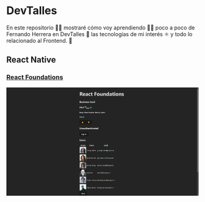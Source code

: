 # DevTalles

En este repositorio 👨‍💻 mostraré cómo voy aprendiendo 👨‍🏫 poco a poco de Fernando Herrera en DevTalles 🚀 las tecnologías de mi interés ⚛️ y todo lo relacionado al Frontend. 🌌

## React Native

### [React Foundations](https://github.com/elliotgaramendi/devtalles/tree/develop/react-native/01-react-foundations)

[![React Foundations](./react-native/01-react-foundations/public/rn-01-react-foundations.png)](https://github.com/elliotgaramendi/devtalles/tree/develop/react-native/01-react-foundations)
